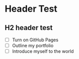 # Header Test

## H2 header test

- [ ] Turn on GitHub Pages
- [ ] Outline my portfolio
- [ ] Introduce myself to the world
